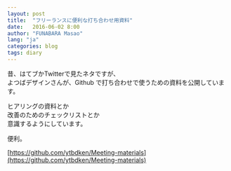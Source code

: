 ```yaml
---
layout: post
title:  "フリーランスに便利な打ち合わせ用資料"
date:   2016-06-02 8:00
author: "FUNABARA Masao"
lang: "ja"
categories: blog
tags: diary
---
```


昔、はてブかTwitterで見たネタですが、  
よつばデザインさんが、Github で打ち合わせで使うための資料を公開しています。

ヒアリングの資料とか  
改善のためのチェックリストとか  
意識するようにしています。

便利。

[https://github.com/ytbdken/Meeting-materials](https://github.com/ytbdken/Meeting-materials)

